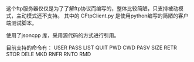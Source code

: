 这个ftp服务器仅仅是为了了解ftp协议而编写的，整体比较简陋，只支持被动模式，主动模式还不支持。
其中的 CFtpClient.py 是使用python编写的简陋的客户端测试脚本。

使用了jsoncpp 库，采用源代码的方式进行引用。

目前支持的命令有：
    USER
    PASS
    LIST
    QUIT
    PWD
    CWD
    PASV
    SIZE
    RETR
    STOR
    DELE
    MKD
    RNFR
    RNTO
    RMD
